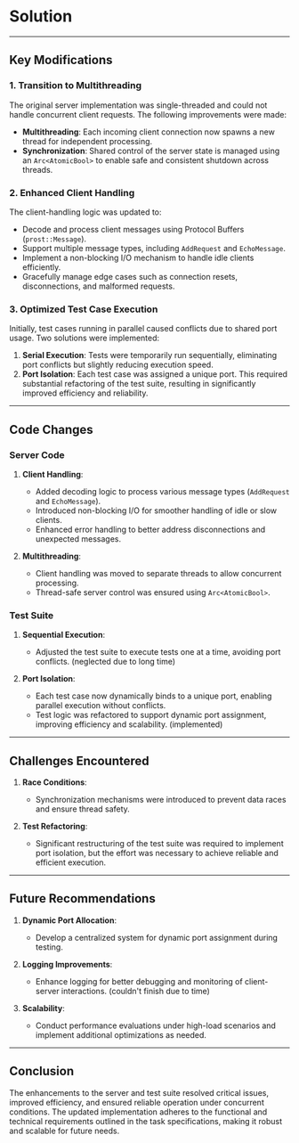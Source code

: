 # Solution
---

## Key Modifications

### 1. Transition to Multithreading
The original server implementation was single-threaded and could not handle concurrent client requests. The following improvements were made:
- **Multithreading**: Each incoming client connection now spawns a new thread for independent processing.
- **Synchronization**: Shared control of the server state is managed using an `Arc<AtomicBool>` to enable safe and consistent shutdown across threads.

### 2. Enhanced Client Handling
The client-handling logic was updated to:
- Decode and process client messages using Protocol Buffers (`prost::Message`).
- Support multiple message types, including `AddRequest` and `EchoMessage`.
- Implement a non-blocking I/O mechanism to handle idle clients efficiently.
- Gracefully manage edge cases such as connection resets, disconnections, and malformed requests.

### 3. Optimized Test Case Execution
Initially, test cases running in parallel caused conflicts due to shared port usage. Two solutions were implemented:
1. **Serial Execution**: Tests were temporarily run sequentially, eliminating port conflicts but slightly reducing execution speed.
2. **Port Isolation**: Each test case was assigned a unique port. This required substantial refactoring of the test suite, resulting in significantly improved efficiency and reliability.

---

## Code Changes

### Server Code
1. **Client Handling**:
   - Added decoding logic to process various message types (`AddRequest` and `EchoMessage`).
   - Introduced non-blocking I/O for smoother handling of idle or slow clients.
   - Enhanced error handling to better address disconnections and unexpected messages.

2. **Multithreading**:
   - Client handling was moved to separate threads to allow concurrent processing.
   - Thread-safe server control was ensured using `Arc<AtomicBool>`.

### Test Suite
1. **Sequential Execution**:
   - Adjusted the test suite to execute tests one at a time, avoiding port conflicts. (neglected due to long time)

2. **Port Isolation**:
   - Each test case now dynamically binds to a unique port, enabling parallel execution without conflicts.
   - Test logic was refactored to support dynamic port assignment, improving efficiency and scalability. (implemented)

---

## Challenges Encountered

1. **Race Conditions**:
   - Synchronization mechanisms were introduced to prevent data races and ensure thread safety.

2. **Test Refactoring**:
   - Significant restructuring of the test suite was required to implement port isolation, but the effort was necessary to achieve reliable and efficient execution.

---

## Future Recommendations

1. **Dynamic Port Allocation**:
   - Develop a centralized system for dynamic port assignment during testing.

2. **Logging Improvements**:
   - Enhance logging for better debugging and monitoring of client-server interactions. (couldn't finish due to time)

3. **Scalability**:
   - Conduct performance evaluations under high-load scenarios and implement additional optimizations as needed.

---

## Conclusion
The enhancements to the server and test suite resolved critical issues, improved efficiency, and ensured reliable operation under concurrent conditions. The updated implementation adheres to the functional and technical requirements outlined in the task specifications, making it robust and scalable for future needs.

